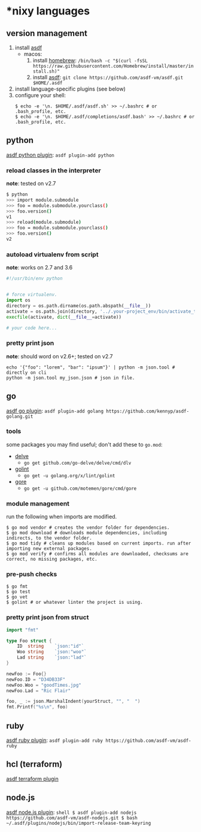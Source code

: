 *nixy languages
===============

## version management

1. install [asdf](https://github.com/asdf-vm/asdf)
    * macos:
        1. install [homebrew](https://brew.sh/): `/bin/bash -c "$(curl -fsSL https://raw.githubusercontent.com/Homebrew/install/master/install.sh)"`
        2. install [asdf](https://asdf-vm.com/#/): `git clone https://github.com/asdf-vm/asdf.git $HOME/.asdf`
2. install language-specific plugins (see below)
3. configure your shell:
    ```shell
    $ echo -e '\n. $HOME/.asdf/asdf.sh' >> ~/.bashrc # or .bash_profile, etc.
    $ echo -e '\n. $HOME/.asdf/completions/asdf.bash' >> ~/.bashrc # or .bash_profile, etc.
    ```
## python

[asdf python plugin](https://github.com/danhper/asdf-python): `asdf plugin-add python`

### reload classes in the interpreter

**note**: tested on v2.7

```bash
$ python
>>> import module.submodule
>>> foo = module.submodule.yourclass()
>>> foo.version()
v1
>>> reload(module.submodule)
>>> foo = module.submodule.yourclass()
>>> foo.version()
v2
```

### autoload virtualenv from script

**note**: works on 2.7 and 3.6

```python
#!/usr/bin/env python


# force virtualenv.
import os
directory = os.path.dirname(os.path.abspath(__file__))
activate = os.path.join(directory, '../.your-project_env/bin/activate_this.py')
execfile(activate, dict(__file__=activate))

# your code here...
```

### pretty print json

**note**: should word on v2.6+; tested on v2.7

```shell
echo '{"foo": "lorem", "bar": "ipsum"}' | python -m json.tool # directly on cli
python -m json.tool my_json.json # json in file.
```

## go

[asdf go plugin](https://github.com/kennyp/asdf-golang): `asdf plugin-add golang https://github.com/kennyp/asdf-golang.git`

### tools

some packages you may find useful; don't add these to `go.mod`:

* [delve](https://github.com/go-delve/delve)
    * `go get github.com/go-delve/delve/cmd/dlv`
* [golint](https://github.com/golang/lint)
    * `go get -u golang.org/x/lint/golint`
* [gore](https://github.com/motemen/gore)
    * `go get -u github.com/motemen/gore/cmd/gore`

### module management

run the following when imports are modified.

```shell
$ go mod vendor # creates the vendor folder for dependencies.
$ go mod download # downloads module dependencies, including indirects, to the vendor folder.
$ go mod tidy # cleans up modules based on current imports. run after importing new external packages.
$ go mod verify # confirms all modules are downloaded, checksums are correct, no missing packages, etc.
```

### pre-push checks

```shell
$ go fmt
$ go test
$ go vet
$ golint # or whatever linter the project is using.
```

### pretty print json from struct

```go
import "fmt"

type Foo struct {
	ID  string    `json:"id"`
	Woo string    `json:"woo"`
	Lad string    `json:"lad"`
}

newFoo := Foo{}
newFoo.ID = "D34DB33F"
newFoo.Woo = "goodTimes.jpg"
newFoo.Lad = "Ric Flair"

foo, _ := json.MarshalIndent(yourStruct, "", "  ")
fmt.Printf("%s\n", foo)
```

## ruby

[asdf ruby plugin](https://github.com/asdf-vm/asdf-ruby): `asdf plugin-add ruby https://github.com/asdf-vm/asdf-ruby`

## hcl (terraform)

[asdf terraform plugin](https://github.com/Banno/asdf-hashicorp)

## node.js

[asdf node.js plugin](https://github.com/asdf-vm/asdf-nodejs):
    ```shell
    $ asdf plugin-add nodejs https://github.com/asdf-vm/asdf-nodejs.git
    $ bash ~/.asdf/plugins/nodejs/bin/import-release-team-keyring
    ```

